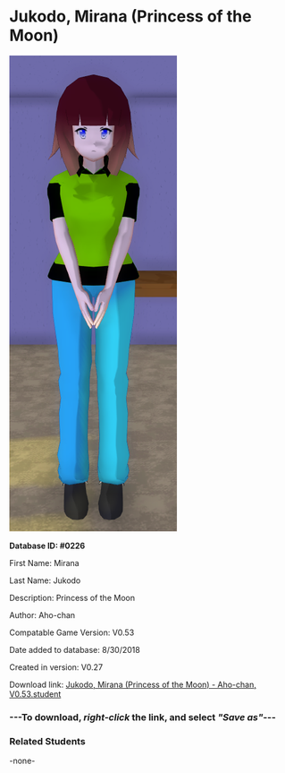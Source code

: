 # Jukodo, Mirana (Princess of the Moon)

<img src="../../Files/Images/Jukodo, Mirana (Princess of the Moon).png" title="Jukodo, Mirana (Princess of the Moon) - Aho-chan, V0.53">

**Database ID: #0226**

First Name: Mirana

Last Name: Jukodo

Description: Princess of the Moon

Author: Aho-chan

Compatable Game Version: V0.53

Date added to database: 8/30/2018

Created in version: V0.27

Download link: <a href="https://raw.githubusercontent.com/Arbiter1223/Daigaku-Gurashi-Custom-Students/master/Files/Student%20Files/Jukodo%2C%20Mirana%20(Princess%20of%20the%20Moon)%20-%20Aho-chan%2C%20V0.53.student">Jukodo, Mirana (Princess of the Moon) - Aho-chan, V0.53.student</a>

### ---**To download, _right-click_ the link, and select _"Save as"_**---

### Related Students

-none-
